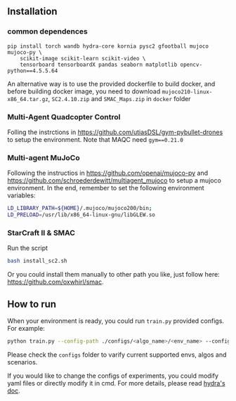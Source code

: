 ## Installation
### common dependences
```
pip install torch wandb hydra-core kornia pysc2 gfootball mujoco mujoco-py \
    scikit-image scikit-learn scikit-video \
    tensorboard tensorboardX pandas seaborn matplotlib opencv-python==4.5.5.64
```
An alternative way is to use the provided dockerfile to build docker, and before building docker image, you need to download  `mujoco210-linux-x86_64.tar.gz`, `SC2.4.10.zip` and `SMAC_Maps.zip` in `docker` folder

### Multi-Agent Quadcopter Control
Folling the instrctions in https://github.com/utiasDSL/gym-pybullet-drones to setup the environment.
Note that MAQC need `gym==0.21.0`

### Multi-agent MuJoCo
Following the instructios in https://github.com/openai/mujoco-py and https://github.com/schroederdewitt/multiagent_mujoco to setup a mujoco environment. In the end, remember to set the following environment variables:
``` Bash
LD_LIBRARY_PATH=${HOME}/.mujoco/mujoco200/bin;
LD_PRELOAD=/usr/lib/x86_64-linux-gnu/libGLEW.so
```

### StarCraft II & SMAC
Run the script
``` Bash
bash install_sc2.sh
```
Or you could install them manually to other path you like, just follow here: https://github.com/oxwhirl/smac.

## How to run
When your environment is ready, you could run `train.py` provided configs. For example:
``` Bash
python train.py --config-path ./configs/<algo_name>/<env_name> --config-name <scenario> 
```
Please check the `configs` folder to varify current supported envs, algos and scenarios.

If you would like to change the configs of experiments, you could modify yaml files or directly modify it in cmd. For more details, please read [hydra's doc](https://hydra.cc).
